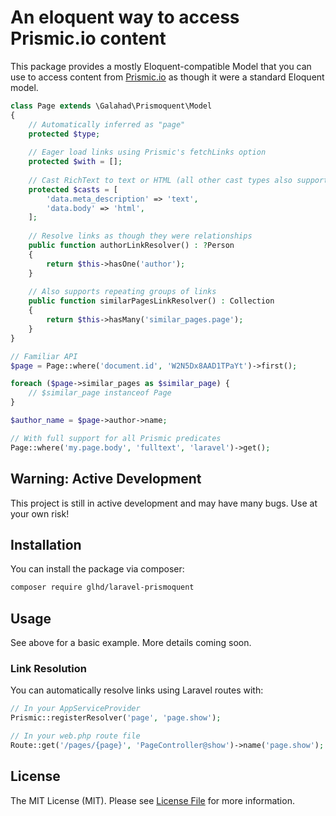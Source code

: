 # An eloquent way to access Prismic.io content

This package provides a mostly Eloquent-compatible Model that you can use to access
content from [Prismic.io](https://prismic.io) as though it were a standard Eloquent model. 

```php
class Page extends \Galahad\Prismoquent\Model
{
	// Automatically inferred as "page"
	protected $type;
	
	// Eager load links using Prismic's fetchLinks option
	protected $with = [];
	
	// Cast RichText to text or HTML (all other cast types also supported)
	protected $casts = [
		'data.meta_description' => 'text',
		'data.body' => 'html',
	];
	
	// Resolve links as though they were relationships
	public function authorLinkResolver() : ?Person
	{
		return $this->hasOne('author');
	}
	
	// Also supports repeating groups of links
	public function similarPagesLinkResolver() : Collection
	{
		return $this->hasMany('similar_pages.page');
	}
}

// Familiar API
$page = Page::where('document.id', 'W2N5Dx8AAD1TPaYt')->first();

foreach ($page->similar_pages as $similar_page) {
	// $similar_page instanceof Page
}

$author_name = $page->author->name;

// With full support for all Prismic predicates
Page::where('my.page.body', 'fulltext', 'laravel')->get();
```

## Warning: Active Development

This project is still in active development and may have many bugs. Use at your own risk!

## Installation

You can install the package via composer:
``` bash
composer require glhd/laravel-prismoquent
```

## Usage

See above for a basic example. More details coming soon.

### Link Resolution

You can automatically resolve links using Laravel routes with:

```php
// In your AppServiceProvider
Prismic::registerResolver('page', 'page.show');

// In your web.php route file
Route::get('/pages/{page}', 'PageController@show')->name('page.show');
```

## License

The MIT License (MIT). Please see [License File](LICENSE.md) for more information.
